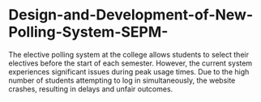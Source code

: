 # Design-and-Development-of-New-Polling-System-SEPM-
The elective polling system at the college allows students to select their electives before the start of each semester. However, the current system experiences significant issues during peak usage times. Due to the high number of students attempting to log in simultaneously, the website crashes, resulting in delays and unfair outcomes.
